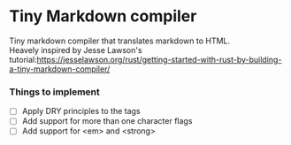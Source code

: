# Tiny Markdown compiler
Tiny markdown compiler that translates markdown to HTML.\
Heavely inspired by Jesse Lawson's tutorial:https://jesselawson.org/rust/getting-started-with-rust-by-building-a-tiny-markdown-compiler/

### Things to implement

- [ ] Apply DRY principles to the tags
- [ ] Add support for more than one character flags
- [ ] Add support for \<em> and \<strong>
